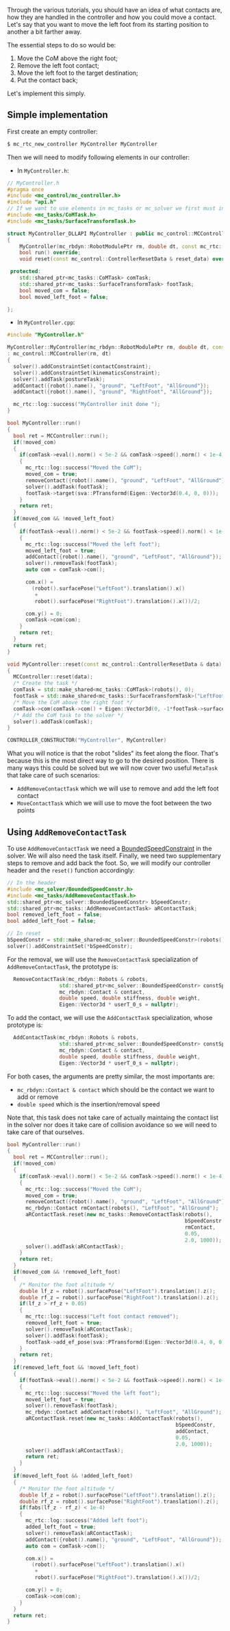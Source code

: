 Through the various tutorials, you should have an idea of what contacts are, how they are handled in the controller and how you could move a contact. Let's say that you want to move the left foot from its starting position to another a bit farther away.

The essential steps to do so would be:
1. Move the CoM above the right foot;
2. Remove the left foot contact;
3. Move the left foot to the target destination;
4. Put the contact back;

Let's implement this simply.

## Simple implementation

First create an empty controller:

```bash
$ mc_rtc_new_controller MyController MyController
```

Then we will need to modify following elements in our controller:

- In `MyController.h`:

```cpp
// MyController.h
#pragma once
#include <mc_control/mc_controller.h>
#include "api.h"
// If we want to use elements in mc_tasks or mc_solver we first must include their header file
#include <mc_tasks/CoMTask.h>
#include <mc_tasks/SurfaceTransformTask.h>

struct MyController_DLLAPI MyController : public mc_control::MCController
{
    MyController(mc_rbdyn::RobotModulePtr rm, double dt, const mc_rtc::Configuration & config);
    bool run() override;
    void reset(const mc_control::ControllerResetData & reset_data) override;

 protected:
    std::shared_ptr<mc_tasks::CoMTask> comTask;
    std::shared_ptr<mc_tasks::SurfaceTransformTask> footTask;
    bool moved_com = false;
    bool moved_left_foot = false;

};
```

- In `MyController.cpp`:

```cpp
#include "MyController.h"

MyController::MyController(mc_rbdyn::RobotModulePtr rm, double dt, const mc_rtc::Configuration & /* config */)
: mc_control::MCController(rm, dt)
{
  solver().addConstraintSet(contactConstraint);
  solver().addConstraintSet(kinematicsConstraint);
  solver().addTask(postureTask);
  addContact({robot().name(), "ground", "LeftFoot", "AllGround"});
  addContact({robot().name(), "ground", "RightFoot", "AllGround"});

  mc_rtc::log::success("MyController init done ");
}

bool MyController::run()
{
  bool ret = MCController::run();
  if(!moved_com)
  {
    if(comTask->eval().norm() < 5e-2 && comTask->speed().norm() < 1e-4)
    {
      mc_rtc::log::success("Moved the CoM");
      moved_com = true;
      removeContact({robot().name(), "ground", "LeftFoot", "AllGround"});
      solver().addTask(footTask);
      footTask->target(sva::PTransformd(Eigen::Vector3d(0.4, 0, 0)));
    }
    return ret;
  }
  if(moved_com && !moved_left_foot)
  {
    if(footTask->eval().norm() < 5e-2 && footTask->speed().norm() < 1e-4)
    {
      mc_rtc::log::success("Moved the left foot");
      moved_left_foot = true;
      addContact({robot().name(), "ground", "LeftFoot", "AllGround"});
      solver().removeTask(footTask);
      auto com = comTask->com();

      com.x() =
        (robot().surfacePose("LeftFoot").translation().x()
         +
         robot().surfacePose("RightFoot").translation().x())/2;

      com.y() = 0;
      comTask->com(com);
    }
    return ret;
  }
  return ret;
}

void MyController::reset(const mc_control::ControllerResetData & data)
{
  MCController::reset(data);
  /* Create the task */
  comTask = std::make_shared<mc_tasks::CoMTask>(robots(), 0);
  footTask = std::make_shared<mc_tasks::SurfaceTransformTask>("LeftFoot", robots(), 0);
  /* Move the CoM above the right foot */
  comTask->com(comTask->com() + Eigen::Vector3d(0, -1*footTask->surfacePose().translation().y(), 0));
  /* Add the CoM task to the solver */
  solver().addTask(comTask);
}

CONTROLLER_CONSTRUCTOR("MyController", MyController)
```

What you will notice is that the robot "slides" its feet along the floor. That's because this is the most direct way to go to the desired position. There is many ways this could be solved but we will now cover two useful `MetaTask` that take care of such scenarios:

- `AddRemoveContactTask` which we will use to remove and add the left foot contact
- `MoveContactTask` which we will use to move the foot between the two points

## Using `AddRemoveContactTask`

To use `AddRemoveContactTask` we need a [BoundedSpeedConstraint]({{site.baseurl}}/tutorials/recipes/speed-constraint.html) in the solver. We will also need the task itself. Finally, we need two supplementary steps to remove and add back the foot. So, we will modify our controller header and the `reset()` function accordingly:

```cpp
// In the header
#include <mc_solver/BoundedSpeedConstr.h>
#include <mc_tasks/AddRemoveContactTask.h>
std::shared_ptr<mc_solver::BoundedSpeedConstr> bSpeedConstr;
std::shared_ptr<mc_tasks::AddRemoveContactTask> aRContactTask;
bool removed_left_foot = false;
bool added_left_foot = false;
```

```cpp
// In reset
bSpeedConstr = std::make_shared<mc_solver::BoundedSpeedConstr>(robots(), 0, timeStep);
solver().addConstraintSet(*bSpeedConstr);
```

For the removal, we will use the `RemoveContactTask` specialization of `AddRemoveContactTask`, the prototype is:
```cpp
  RemoveContactTask(mc_rbdyn::Robots & robots,
                 std::shared_ptr<mc_solver::BoundedSpeedConstr> constSpeedConstr,
                 mc_rbdyn::Contact & contact,
                 double speed, double stiffness, double weight,
                 Eigen::Vector3d * userT_0_s = nullptr);
```

To add the contact, we will use the `AddContactTask` specialization, whose prototype is:
```cpp
  AddContactTask(mc_rbdyn::Robots & robots,
                 std::shared_ptr<mc_solver::BoundedSpeedConstr> constSpeedConstr,
                 mc_rbdyn::Contact & contact,
                 double speed, double stiffness, double weight,
                 Eigen::Vector3d * userT_0_s = nullptr);
```

For both cases, the arguments are pretty similar, the most importants are:
- `mc_rbdyn::Contact & contact` which should be the contact we want to add or remove
- `double speed` which is the insertion/removal speed

Note that, this task does not take care of actually maintaing the contact list in the solver nor does it take care of collision avoidance so we will need to take care of that ourselves.

```cpp
bool MyController::run()
{
  bool ret = MCController::run();
  if(!moved_com)
  {
    if(comTask->eval().norm() < 5e-2 && comTask->speed().norm() < 1e-4)
    {
      mc_rtc::log::success("Moved the CoM");
      moved_com = true;
      removeContact({robot().name(), "ground", "LeftFoot", "AllGround"});
      mc_rbdyn::Contact rmContact(robots(), "LeftFoot", "AllGround");
      aRContactTask.reset(new mc_tasks::RemoveContactTask(robots(),
                                                          bSpeedConstr,
                                                          rmContact,
                                                          0.05,
                                                          2.0, 1000));
      solver().addTask(aRContactTask);
    }
    return ret;
  }
  if(moved_com && !removed_left_foot)
  {
    /* Monitor the foot altitude */
    double lf_z = robot().surfacePose("LeftFoot").translation().z();
    double rf_z = robot().surfacePose("RightFoot").translation().z();
    if(lf_z > rf_z + 0.05)
    {
      mc_rtc::log::success("Left foot contact removed");
      removed_left_foot = true;
      solver().removeTask(aRContactTask);
      solver().addTask(footTask);
      footTask->add_ef_pose(sva::PTransformd(Eigen::Vector3d(0.4, 0, 0)));
    }
    return ret;
  }
  if(removed_left_foot && !moved_left_foot)
  {
    if(footTask->eval().norm() < 5e-2 && footTask->speed().norm() < 1e-4)
    {
      mc_rtc::log::success("Moved the left foot");
      moved_left_foot = true;
      solver().removeTask(footTask);
      mc_rbdyn::Contact addContact(robots(), "LeftFoot", "AllGround");
      aRContactTask.reset(new mc_tasks::AddContactTask(robots(),
                                                       bSpeedConstr,
                                                       addContact,
                                                       0.05,
                                                       2.0, 1000));
      solver().addTask(aRContactTask);
      return ret;
    }
  }
  if(moved_left_foot && !added_left_foot)
  {
    /* Monitor the foot altitude */
    double lf_z = robot().surfacePose("LeftFoot").translation().z();
    double rf_z = robot().surfacePose("RightFoot").translation().z();
    if(fabs(lf_z - rf_z) < 1e-4)
    {
      mc_rtc::log::success("Added left foot");
      added_left_foot = true;
      solver().removeTask(aRContactTask);
      addContact({robot().name(), "ground", "LeftFoot", "AllGround"});
      auto com = comTask->com();

      com.x() =
        (robot().surfacePose("LeftFoot").translation().x()
         +
         robot().surfacePose("RightFoot").translation().x())/2;

      com.y() = 0;
      comTask->com(com);
    }
  }
  return ret;
}
```
